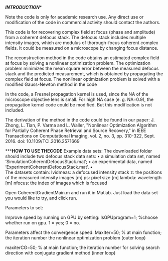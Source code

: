 *********************************INTRODUCTION**********************************

Note the code is only for academic research use. Any direct use or modification of the code in commercial activity should contact the authors.

This code is for recovering complex field at focus (phase and amplitude) from a coherent defocus stack. The defocus stack includes multiple intensity images, which are modulus of thorough-focus coherent complex fields. It could be measured on a microscope by changing focus distance. 

The reconstruction method in the code obtains an estimated complex field at focus by solving a nonlinear optimization problem. The optimization problem minimizes the mean square error between the measured defocus stack and the predicted measurement, which is obtained by propagating the complex field at focus. The nonlinear optimization problem is solved with a modified Gauss-Newton method in the code

In the code, a Fresnel propagation kernel is used, since the NA of the microscope objective lens is small. For high NA case (e. g. NA=0.9), the propagation kernel code could be modified. But this modification is not included.

The derivation of the method in the code could be found in our paper: 
J. Zhong, L. Tian, P. Varma and L. Waller, "Nonlinear Optimization Algorithm for Partially Coherent Phase Retrieval and Source Recovery," in IEEE Transactions on Computational Imaging, vol. 2, no. 3, pp. 310-322, Sept. 2016.
doi: 10.1109/TCI.2016.2571669


*****************************HOW TO USE THECODE**************************
Example data sets:
The downloaded folder should include two defocus stack data sets: 
•	a simulation data set, named ‘SimulationCoherentDefocusStack.mat’; 
•	an experimental data, named ‘ExperimentCoherentDefocusStack.mat’. 
•	
The datasets contain:
Ividmeas: a defocused intensity stack
z: the positions of the measured intensity images [m]
ps: pixel size [m]
lambda: wavelength [m]
nfocus: the index of images which is focused

Open CoherentGradientMain.m and run it in Matlab. Just load the data set you would like to try, and click run.

Parameters to set:

Improve speed by running on GPU by setting:
IsGPUprogram=1; %choose whether run on gpu. 1 = yes; 0 = no.

Parameters affect the convergence speed:
MaxIter=50; % at main function; the iteration number the nonlinear optimization problem (outer loop)

maxiterCG=50; % at main function;  the iteration number for solving search direction with conjugate gradient method (inner loop)






